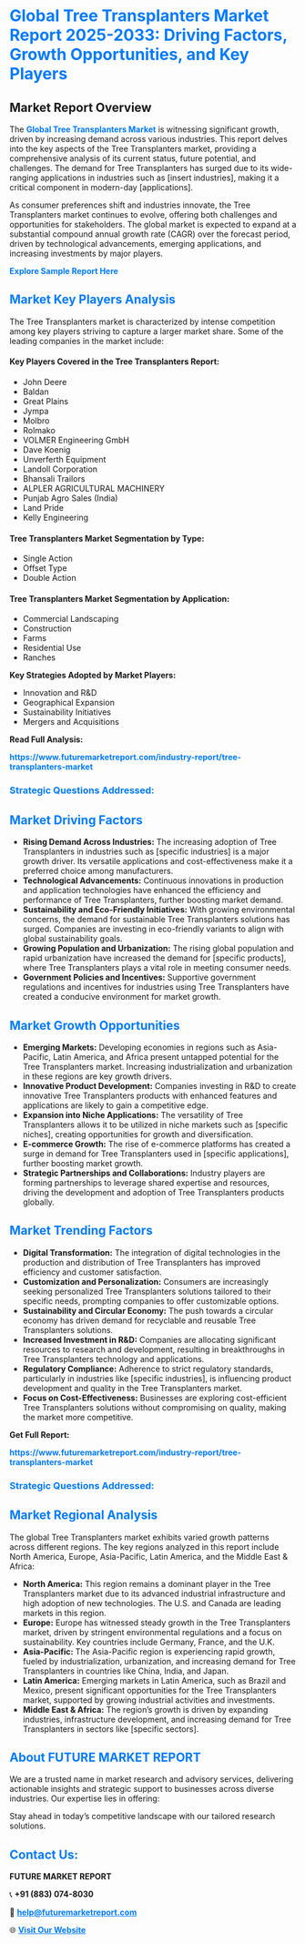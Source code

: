 <h1 style="color: #007BFF;">Global Tree Transplanters Market Report 2025-2033: Driving Factors, Growth Opportunities, and Key Players</h1>

<section id="overview">
<h2>Market Report Overview</h2>
<p>The <a href="https://www.futuremarketreport.com/industry-report/tree-transplanters-market" style="color: #007BFF; text-decoration: none;"><strong>Global Tree Transplanters Market</strong></a> is witnessing significant growth, driven by increasing demand across various industries. This report delves into the key aspects of the Tree Transplanters market, providing a comprehensive analysis of its current status, future potential, and challenges. The demand for Tree Transplanters has surged due to its wide-ranging applications in industries such as [insert industries], making it a critical component in modern-day [applications].</p>
<p>As consumer preferences shift and industries innovate, the Tree Transplanters market continues to evolve, offering both challenges and opportunities for stakeholders. The global market is expected to expand at a substantial compound annual growth rate (CAGR) over the forecast period, driven by technological advancements, emerging applications, and increasing investments by major players.</p>
</section>

<section id="overview">
<p><a href="https://www.futuremarketreport.com/request-sample/reportId=36031" style="color: #007BFF; text-decoration: none;"><strong>Explore Sample Report Here</strong></a></p>
</section>

<section id="key-players">
<h2 style="color: #007BFF;">Market Key Players Analysis</h2>
<p>The Tree Transplanters market is characterized by intense competition among key players striving to capture a larger market share. Some of the leading companies in the market include:</p>
<h4>Key Players Covered in the Tree Transplanters Report:</h4>
<ul><li>John Deere</li><li>Baldan</li><li>Great Plains</li><li>Jympa</li><li>Molbro</li><li>Rolmako</li><li>VOLMER Engineering GmbH</li><li>Dave Koenig</li><li>Unverferth Equipment</li><li>Landoll Corporation</li><li>Bhansali Trailors</li><li>ALPLER AGRICULTURAL MACHINERY</li><li>Punjab Agro Sales (India)</li><li>Land Pride</li><li>Kelly Engineering</li></ul>
<h4>Tree Transplanters Market Segmentation by Type:</h4>
<ul><li>Single Action</li><li>Offset Type</li><li>Double Action</li></ul>

<h4>Tree Transplanters Market Segmentation by Application:</h4>
<ul><li>Commercial Landscaping</li><li>Construction</li><li>Farms</li><li>Residential Use</li><li>Ranches</li></ul>
<p><strong>Key Strategies Adopted by Market Players:</strong></p>
<ul>
<li>Innovation and R&D</li>
<li>Geographical Expansion</li>
<li>Sustainability Initiatives</li>
<li>Mergers and Acquisitions</li>
</ul>
</section>

<section>
<p><strong>Read Full Analysis: </strong></p><a href="https://www.futuremarketreport.com/industry-report/tree-transplanters-market" style="color: #007BFF; text-decoration: none;"><strong>https://www.futuremarketreport.com/industry-report/tree-transplanters-market</strong></a>
<h3 style="color: #007BFF;">Strategic Questions Addressed:</h3>
</section>

<section id="driving-factors">
<h2 style="color: #007BFF;">Market Driving Factors</h2>
<ul>
<li><strong>Rising Demand Across Industries:</strong> The increasing adoption of Tree Transplanters in industries such as [specific industries] is a major growth driver. Its versatile applications and cost-effectiveness make it a preferred choice among manufacturers.</li>
<li><strong>Technological Advancements:</strong> Continuous innovations in production and application technologies have enhanced the efficiency and performance of Tree Transplanters, further boosting market demand.</li>
<li><strong>Sustainability and Eco-Friendly Initiatives:</strong> With growing environmental concerns, the demand for sustainable Tree Transplanters solutions has surged. Companies are investing in eco-friendly variants to align with global sustainability goals.</li>
<li><strong>Growing Population and Urbanization:</strong> The rising global population and rapid urbanization have increased the demand for [specific products], where Tree Transplanters plays a vital role in meeting consumer needs.</li>
<li><strong>Government Policies and Incentives:</strong> Supportive government regulations and incentives for industries using Tree Transplanters have created a conducive environment for market growth.</li>
</ul>
</section>

<section id="growth-opportunities">
<h2 style="color: #007BFF;">Market Growth Opportunities</h2>
<ul>
<li><strong>Emerging Markets:</strong> Developing economies in regions such as Asia-Pacific, Latin America, and Africa present untapped potential for the Tree Transplanters market. Increasing industrialization and urbanization in these regions are key growth drivers.</li>
<li><strong>Innovative Product Development:</strong> Companies investing in R&D to create innovative Tree Transplanters products with enhanced features and applications are likely to gain a competitive edge.</li>
<li><strong>Expansion into Niche Applications:</strong> The versatility of Tree Transplanters allows it to be utilized in niche markets such as [specific niches], creating opportunities for growth and diversification.</li>
<li><strong>E-commerce Growth:</strong> The rise of e-commerce platforms has created a surge in demand for Tree Transplanters used in [specific applications], further boosting market growth.</li>
<li><strong>Strategic Partnerships and Collaborations:</strong> Industry players are forming partnerships to leverage shared expertise and resources, driving the development and adoption of Tree Transplanters products globally.</li>
</ul>
</section>

<section id="trending-factors">
<h2 style="color: #007BFF;">Market Trending Factors</h2>
<ul>
<li><strong>Digital Transformation:</strong> The integration of digital technologies in the production and distribution of Tree Transplanters has improved efficiency and customer satisfaction.</li>
<li><strong>Customization and Personalization:</strong> Consumers are increasingly seeking personalized Tree Transplanters solutions tailored to their specific needs, prompting companies to offer customizable options.</li>
<li><strong>Sustainability and Circular Economy:</strong> The push towards a circular economy has driven demand for recyclable and reusable Tree Transplanters solutions.</li>
<li><strong>Increased Investment in R&D:</strong> Companies are allocating significant resources to research and development, resulting in breakthroughs in Tree Transplanters technology and applications.</li>
<li><strong>Regulatory Compliance:</strong> Adherence to strict regulatory standards, particularly in industries like [specific industries], is influencing product development and quality in the Tree Transplanters market.</li>
<li><strong>Focus on Cost-Effectiveness:</strong> Businesses are exploring cost-efficient Tree Transplanters solutions without compromising on quality, making the market more competitive.</li>
</ul>
</section>

<section>
<p><strong>Get Full Report: </strong></p><a href="https://www.futuremarketreport.com/industry-report/tree-transplanters-market" style="color: #007BFF; text-decoration: none;"><strong>https://www.futuremarketreport.com/industry-report/tree-transplanters-market</strong></a>
<h3 style="color: #007BFF;">Strategic Questions Addressed:</h3>
</section>


<section id="regional-analysis">
<h2 style="color: #007BFF;">Market Regional Analysis</h2>
<p>The global Tree Transplanters market exhibits varied growth patterns across different regions. The key regions analyzed in this report include North America, Europe, Asia-Pacific, Latin America, and the Middle East & Africa:</p>
<ul>
<li><strong>North America:</strong> This region remains a dominant player in the Tree Transplanters market due to its advanced industrial infrastructure and high adoption of new technologies. The U.S. and Canada are leading markets in this region.</li>
<li><strong>Europe:</strong> Europe has witnessed steady growth in the Tree Transplanters market, driven by stringent environmental regulations and a focus on sustainability. Key countries include Germany, France, and the U.K.</li>
<li><strong>Asia-Pacific:</strong> The Asia-Pacific region is experiencing rapid growth, fueled by industrialization, urbanization, and increasing demand for Tree Transplanters in countries like China, India, and Japan.</li>
<li><strong>Latin America:</strong> Emerging markets in Latin America, such as Brazil and Mexico, present significant opportunities for the Tree Transplanters market, supported by growing industrial activities and investments.</li>
<li><strong>Middle East & Africa:</strong> The region’s growth is driven by expanding industries, infrastructure development, and increasing demand for Tree Transplanters in sectors like [specific sectors].</li>
</ul>
</section>

<footer>
<h2 style="color: #007BFF;">About FUTURE MARKET REPORT</h2>
<p>We are a trusted name in market research and advisory services, delivering actionable insights and strategic support to businesses across diverse industries. Our expertise lies in offering:</p>

<p>Stay ahead in today’s competitive landscape with our tailored research solutions.</p>

<h2 style="color: #007BFF;">Contact Us:</h2>
<p><strong>FUTURE MARKET REPORT</strong></p>
<p>📞 <strong>+91 (883) 074-8030</strong></p>
<p>📧 <strong><a href="mailto:help@futuremarketreport.com" style="color: #007BFF;">help@futuremarketreport.com</a></strong></p>
<p>🌐 <strong><a href="https://www.futuremarketreport.com/" style="color: #007BFF;">Visit Our Website</a></strong></p>
</footer>